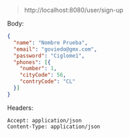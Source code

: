 > http://localhost:8080/user/sign-up

Body:

```json
{ 
  "name": "Nombre Prueba",
  "email": "goviedo@gmx.com",
  "password": "Ciglome1",
  "phones": [{
    "number": 1,
    "cityCode": 56,
    "contryCode": "CL"
  }]
}
```

Headers:

```
Accept: application/json
Content-Type: application/json
```

